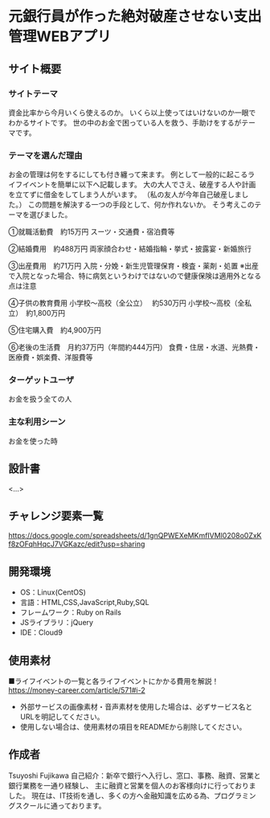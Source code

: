 # 元銀行員が作った絶対破産させない支出管理WEBアプリ

## サイト概要

### サイトテーマ
資金比率から今月いくら使えるのか。
いくら以上使ってはいけないのか一眼でわかるサイトです。
世の中のお金で困っている人を救う、手助けをするがテーマです。

### テーマを選んだ理由
お金の管理は何をするにしても付き纏って来ます。
例として一般的に起こるライフイベントを簡単に以下へ記載します。
大の大人でさえ、破産する人や計画を立てずに借金をしてしまう人がいます。
（私の友人が今年自己破産しました。）
この問題を解決する一つの手段として、何か作れないか。
そう考えこのテーマを選びました。

①就職活動費　約15万円
スーツ・交通費・宿泊費等

②結婚費用　約488万円
両家顔合わせ・結婚指輪・挙式・披露宴・新婚旅行

③出産費用　約71万円
入院・分娩・新生児管理保育・検査・薬剤・処置
※出産で入院となった場合、特に病気というわけではないので健康保険は適用外となる点は注意

④子供の教育費用
小学校〜高校（全公立）　  約530万円
小学校〜高校（全私立）　約1,800万円

⑤住宅購入費　約4,900万円

⑥老後の生活費　月約37万円（年間約444万円）
食費・住居・水道、光熱費・医療費・娯楽費、洋服費等


### ターゲットユーザ
お金を扱う全ての人

### 主な利用シーン
お金を使った時

## 設計書
<...>

## チャレンジ要素一覧
https://docs.google.com/spreadsheets/d/1gnQPWEXeMKmfIVMl0208o0ZxKf8zOFqhHqcJ7VGKazc/edit?usp=sharing

## 開発環境
- OS：Linux(CentOS)
- 言語：HTML,CSS,JavaScript,Ruby,SQL
- フレームワーク：Ruby on Rails
- JSライブラリ：jQuery
- IDE：Cloud9

## 使用素材
■ライフイベントの一覧と各ライフイベントにかかる費用を解説！
https://money-career.com/article/571#i-2


- 外部サービスの画像素材・音声素材を使用した場合は、必ずサービス名とURLを明記してください。
- 使用しない場合は、使用素材の項目をREADMEから削除してください。

## 作成者
Tsuyoshi Fujikawa
自己紹介：新卒で銀行へ入行し、窓口、事務、融資、営業と銀行業務を一通り経験し、
主に融資と営業を個人のお客様向けに行っておりました。
現在は、IT技術を通し、多くの方へ金融知識を広める為、プログラミングスクールに通っております。

